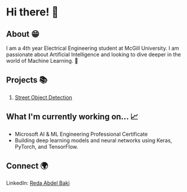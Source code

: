# Hi there! 👋

## About 😁
I am a 4th year Electrical Engineering student at McGill University. I am passionate about Artificial Intelligence and looking to dive deeper in the world of Machine Learning. 🚀

## Projects 📚
1. [Street Object Detection](https://github.com/redabaki/Object-Detection)

## What I'm currently working on... 📈
- Microsoft AI & ML Engineering Professional Certificate
- Building deep learning models and neural networks using Keras, PyTorch, and TensorFlow.

## Connect 🌍
LinkedIn: [Reda Abdel Baki](https://www.linkedin.com/in/reda-abdel-baki-a450ab218/)

<!--
**redabaki/redabaki** is a ✨ _special_ ✨ repository because its `README.md` (this file) appears on your GitHub profile.

Here are some ideas to get you started:

- 🔭 I’m currently working on ...
- 🌱 I’m currently learning ...
- 👯 I’m looking to collaborate on ...
- 🤔 I’m looking for help with ...
- 💬 Ask me about ...
- 📫 How to reach me: ...
- 😄 Pronouns: ...
- ⚡ Fun fact: ...
-->
